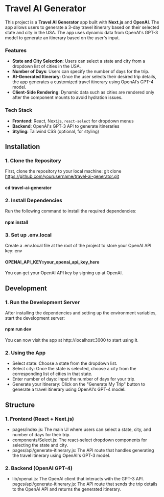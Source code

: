 # Travel AI Generator
This project is a **Travel AI Generator** app built with **Next.js** and **OpenAI**. The app allows users to generate a 3-day travel itinerary based on their selected state and city in the USA. The app uses dynamic data from OpenAI's GPT-3 model to generate an itinerary based on the user's input.

### Features
- **State and City Selection**: Users can select a state and city from a dropdown list of cities in the USA.
- **Number of Days**: Users can specify the number of days for the trip.
- **AI-Generated Itinerary**: Once the user selects their desired trip details, the app generates a customized travel itinerary using OpenAI’s GPT-4 model.
- **Client-Side Rendering**: Dynamic data such as cities are rendered only after the component mounts to avoid hydration issues.

### Tech Stack
- **Frontend**: React, Next.js, `react-select` for dropdown menus
- **Backend**: OpenAI's GPT-3 API to generate itineraries
- **Styling**: Tailwind CSS (optional, for styling)

## Installation

### 1. Clone the Repository

  First, clone the repository to your local machine:
  git clone https://github.com/yourusername/travel-ai-generator.git
  #### cd travel-ai-generator
### 2. Install Dependencies
Run the following command to install the required dependencies:
#### npm install
### 3. Set up .env.local
Create a .env.local file at the root of the project to store your OpenAI API key:
env
#### OPENAI_API_KEY=your_openai_api_key_here
You can get your OpenAI API key by signing up at OpenAI.

## Development
### 1. Run the Development Server
After installing the dependencies and setting up the environment variables, start the development server:
#### npm run dev
You can now visit the app at http://localhost:3000 to start using it.

### 2. Using the App
- Select state: Choose a state from the dropdown list.
- Select city: Once the state is selected, choose a city from the corresponding list of cities in that state.
- Enter number of days: Input the number of days for your trip.
- Generate your itinerary: Click on the "Generate My Trip" button to generate a travel itinerary using OpenAI's GPT-4 model.

## Structure
### 1. Frontend (React + Next.js)
- pages/index.js: The main UI where users can select a state, city, and number of days for their trip.
- components/Select.js: The react-select dropdown components for selecting the state and city.
- pages/api/generate-itinerary.js: The API route that handles generating the travel itinerary using OpenAI's GPT-3 model.
### 2. Backend (OpenAI GPT-4)
- lib/openai.js: The OpenAI client that interacts with the GPT-3 API.
pages/api/generate-itinerary.js: The API route that sends the trip details to the OpenAI API and returns the generated itinerary.
